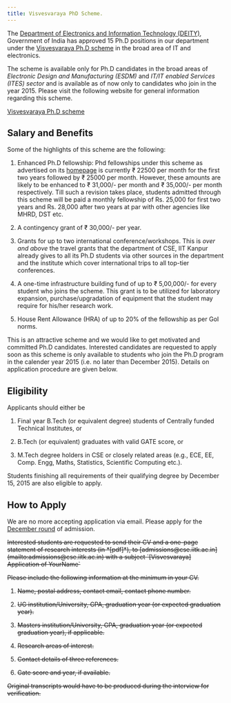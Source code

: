 ```yaml
---
title: Visvesvaraya PhD Scheme.
---
```


The
[Department of Electronics and Information Technology (DEITY)][deity],
Government of India has approved 15 Ph.D positions in our department
under the [Visvesvaraya Ph.D scheme][vishy-scheme] in the broad area
of IT and electronics.

<!--more-->

The scheme is available only for Ph.D candidates in the broad areas of
*Electronic Design and Manufacturing (ESDM)* and *IT/IT enabled
Services (ITES) sector* and is available as of now only to candidates
who join in the year 2015. Please visit the following website for
general information regarding this scheme.

[Visvesvaraya Ph.D scheme][vishy-scheme]

Salary and Benefits
-------------------

Some of the highlights of this scheme are the following:

1. Enhanced Ph.D fellowship: Phd fellowships under this scheme as
   advertised on its [homepage][vishy-scheme] is currently ₹ 22500 per
   month for the first two years followed by ₹ 25000 per
   month. However, these amounts are likely to be enhanced to ₹
   31,000/- per month and ₹ 35,000/- per month respectively. Till
   such a revision takes place, students admitted through this scheme
   will be paid a monthly fellowship of Rs. 25,000 for first two years
   and Rs. 28,000 after two years at par with other agencies like
   MHRD, DST etc.

2. A contingency grant of ₹ 30,000/- per year.

3. Grants for up to two international conference/workshops. This is
   *over and above* the travel grants that the department of CSE, IIT
   Kanpur already gives to all its Ph.D students via other sources in
   the department and the institute which cover international trips to
   all top-tier conferences.

4. A one-time infrastructure building fund of up to ₹ 5,00,000/- for
   every student who joins the scheme. This grant is to be utilized
   for laboratory expansion, purchase/upgradation of equipment that
   the student may require for his/her research work.

5. House Rent Allowance (HRA) of up to 20% of the fellowship as per
   GoI norms.

This is an attractive scheme and we would like to get motivated and
committed Ph.D candidates. Interested candidates are requested to
apply soon as this scheme is only available to students who join the
Ph.D program in the calender year 2015 (i.e. no later than December
2015). Details on application procedure are given below.

Eligibility
-----------

Applicants should either be

1. Final year B.Tech (or equivalent degree) students of Centrally
   funded Technical Institutes, or

2. B.Tech (or equivalent) graduates with valid GATE score, or

3. M.Tech degree holders in CSE or closely related areas (e.g., ECE,
   EE, Comp. Engg, Maths, Statistics, Scientific Computing etc.).

Students finishing all requirements of their qualifying degree by
December 15, 2015 are also eligible to apply.

How to Apply
------------

We are no more accepting application via email. Please apply for the
[December round][december-heads-up] of admission.

<strike>
Interested students are requested to send their CV and a one-page
statement of research interests (in *[pdf]*), to
[admissions@cse.iitk.ac.in](mailto:admissions@cse.iitk.ac.in) with a
subject `[Visvesvaraya] Application of YourName`

Please include the following information at the minimum in your CV.

1. Name, postal address, contact email, contact phone number.

2. UG institution/University, GPA, graduation year (or expected
   graduation year).

3. Masters institution/University, GPA, graduation year (or expected
   graduation year), if applicable.

4. Research areas of interest.

5. Contact details of three references.

6. Gate score and year, if available.


Original transcripts would have to be produced during the interview
for verification.
</strike>



[deity]: <http://deity.gov.in/> "Department of Electronics and Information Technology (DEITY)"
[vishy-scheme]: <http://phd.medialabasia.in/index.php> "Visvesvaraya Ph.D scheme"
[pdf]: <https://en.wikipedia.org/wiki/Portable_Document_Format> "The PDF format on Wikipedia"
[december-heads-up]: </announcements/2015-09-10-Heads-up-Phd-admissions-December-2015/> "Heads-up for December 2015"
